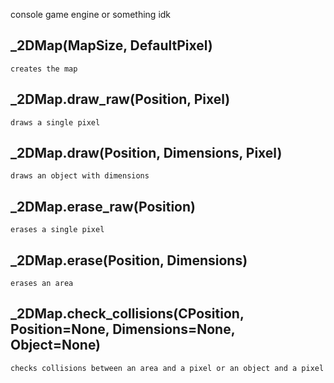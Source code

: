 console game engine or something idk

## _2DMap(MapSize, DefaultPixel)
	creates the map

## _2DMap.draw_raw(Position, Pixel)
	draws a single pixel

## _2DMap.draw(Position, Dimensions, Pixel)
	draws an object with dimensions

## _2DMap.erase_raw(Position)
	erases a single pixel

## _2DMap.erase(Position, Dimensions)
	erases an area

## _2DMap.check_collisions(CPosition, Position=None, Dimensions=None, Object=None)
	checks collisions between an area and a pixel or an object and a pixel
